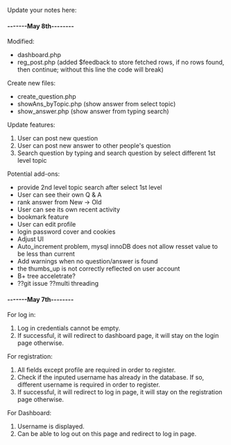 Update your notes here:

#### -------May 8th--------
Modified:
- dashboard.php
- reg_post.php (added $feedback to store fetched rows, if no rows found, then continue; without this line the code will break)

Create new files:
- create_question.php
- showAns_byTopic.php (show answer from select topic)
- show_answer.php (show answer from typing search)

Update features:
1. User can post new question
2. User can post new answer to other people's question
3. Search question by typing and search question by select different 1st level topic

Potential add-ons:
* provide 2nd level topic search after select 1st level
* User can see their own Q & A
* rank answer from New -> Old
* User can see its own recent activity
* bookmark feature
* User can edit profile
* login password cover and cookies
* Adjust UI
* Auto_increment problem, mysql innoDB does not allow resset value to be less than current
* Add warnings when no question/answer is found
* the thumbs_up is not correctly reflected on user account
* B+ tree acceletrate?
* ??git issue ??multi threading

#### -------May 7th--------

For log in:
1. Log in credentials cannot be empty. 
2. If successful, it will redirect to dashboard page, it will stay on the login page otherwise. 

For registration:
1. All fields except profile are required in order to register. 
2. Check if the inputed username has already in the database. If so, different username is required in order to register. 
3. If successful, it will redirect to log in page, it will stay on the registration page otherwise.

For Dashboard:
1. Username is displayed.
2. Can be able to log out on this page and redirect to log in page. 
